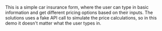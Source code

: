 This is a simple car insurance form, where the user can type in basic information and get different pricing options based on their inputs.
The solutions uses a fake API call to simulate the price calculations, so in this demo it doesn't matter what the user types in.
